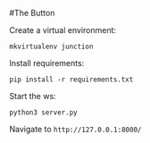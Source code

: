 #The Button

Create a virtual environment:

`mkvirtualenv junction`

Install requirements:

`pip install -r requirements.txt`

Start the ws:

`python3 server.py`

Navigate to `http://127.0.0.1:8000/`
